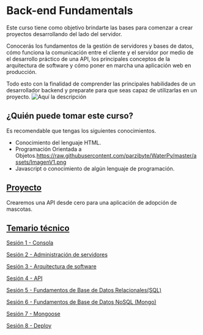 # Back-end Fundamentals

Este curso tiene como objetivo brindarte las bases para comenzar a crear proyectos desarrollando del lado del servidor. 

Conocerás los fundamentos de la gestión de servidores y bases de datos, cómo funciona la comunicación entre el cliente y el servidor por medio de el desarrollo práctico de una API, los principales conceptos de la arquitectura de software y cómo poner en marcha una aplicación web en producción. 

Todo esto con la finalidad de comprender las principales habilidades de un desarrollador backend y preparate para que seas capaz de utilizarlas en un proyecto.
![Aquí la descripción ](http://imgfz.com/i/LJ9bp8s.png)

## ¿Quién puede tomar este curso?
Es recomendable que tengas los siguientes conocimientos.
- Conocimiento del lenguaje HTML.
- Programación Orientada a Objetos.https://raw.githubusercontent.com/parzibyte/WaterPy/master/assets/ImagenV1.png
- Javascript o conocimiento de algún lenguaje de programación.

## [Proyecto](./Sesion-03/Ejemplo-02)

Crearemos una API desde cero para una aplicación de adopción de mascotas. 

## [Temario técnico](./sesiones)

[Sesión 1 - Consola](Sesion-01)

[Sesión 2 - Administración de servidores](Sesion-02)

[Sesión 3 - Arquitectura de software](Sesion-03)

[Sesión 4 - API](Sesion-04)

[Sesión 5 - Fundamentos de Base de Datos Relacionales(SQL)](Sesion-05)

[Sesión 6 - Fundamentos de Base de Datos NoSQL (Mongo)](Sesion-06)

[Sesión 7 - Mongoose](Sesion-07)

[Sesión 8 - Deploy](Sesion-08)
